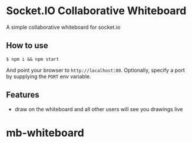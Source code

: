 
# Socket.IO Collaborative Whiteboard

A simple collaborative whiteboard for socket.io

## How to use

```
$ npm i && npm start
```

And point your browser to `http://localhost:80`. Optionally, specify
a port by supplying the `PORT` env variable.

## Features

- draw on the whiteboard and all other users will see you drawings live
# mb-whiteboard
